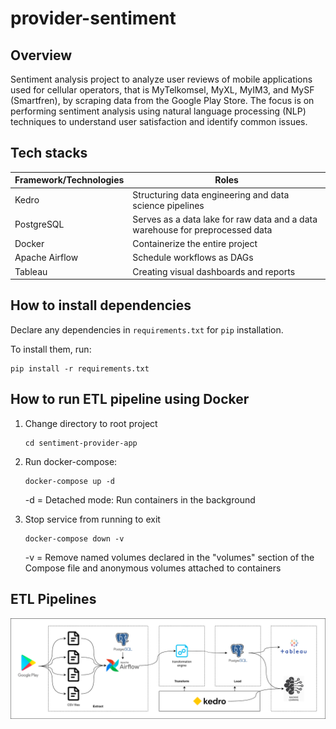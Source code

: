# provider-sentiment

## Overview

Sentiment analysis project to analyze user reviews of mobile applications used for cellular operators, that is MyTelkomsel, MyXL, MyIM3, and MySF (Smartfren), by scraping data from the Google Play Store. The focus is on performing sentiment analysis using natural language processing (NLP) techniques to understand user satisfaction and identify common issues.

## Tech stacks

| Framework/Technologies | Roles                                                                         |
| ---------------------- | ----------------------------------------------------------------------------- |
| Kedro                  | Structuring data engineering and data science pipelines                       |
| PostgreSQL             | Serves as a data lake for raw data and a data warehouse for preprocessed data |
| Docker                 | Containerize the entire project                                               |
| Apache Airflow         | Schedule workflows as DAGs                                                    |
| Tableau                | Creating visual dashboards and reports                                        |

<!-- ## Rules and guidelines

In order to get the best out of the template:

* Don't remove any lines from the `.gitignore` file we provide
* Make sure your results can be reproduced by following a [data engineering convention](https://docs.kedro.org/en/stable/faq/faq.html#what-is-data-engineering-convention)
* Don't commit data to your repository
* Don't commit any credentials or your local configuration to your repository. Keep all your credentials and local configuration in `conf/local/` -->

## How to install dependencies

Declare any dependencies in `requirements.txt` for `pip` installation.

To install them, run:

```
pip install -r requirements.txt
```

## How to run ETL pipeline using Docker

1. Change directory to root project

   ```
   cd sentiment-provider-app
   ```

2. Run docker-compose:

   ```
   docker-compose up -d
   ```

   -d = Detached mode: Run containers in the background

3. Stop service from running to exit

   ```
   docker-compose down -v
   ```

   -v = Remove named volumes declared in the "volumes" section of the Compose file and anonymous volumes attached to containers

## ETL Pipelines

![etl_pipeline](https://github.com/anggapark/sentiment-provider-app/blob/main/asset/etl_pipeline.png?raw=true)
